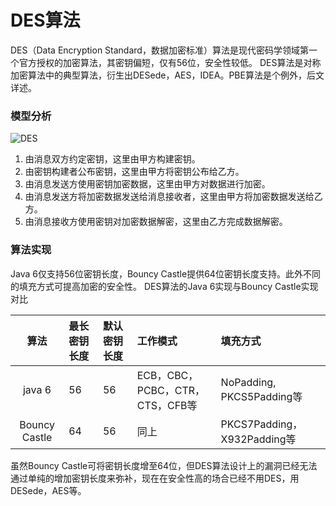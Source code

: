 DES算法
===

DES（Data Encryption Standard，数据加密标准）算法是现代密码学领域第一个官方授权的加密算法，其密钥偏短，仅有56位，安全性较低。
DES算法是对称加密算法中的典型算法，衍生出DESede，AES，IDEA。PBE算法是个例外，后文详述。

### 模型分析

![DES](book/img/3.1-des.png)

1. 由消息双方约定密钥，这里由甲方构建密钥。
2. 由密钥构建者公布密钥，这里由甲方将密钥公布给乙方。
3. 由消息发送方使用密钥加密数据，这里由甲方对数据进行加密。
4. 由消息发送方将加密数据发送给消息接收者，这里由甲方将加密数据发送给乙方。
5. 由消息接收方使用密钥对加密数据解密，这里由乙方完成数据解密。

### 算法实现

Java 6仅支持56位密钥长度，Bouncy Castle提供64位密钥长度支持。此外不同的填充方式可提高加密的安全性。
DES算法的Java 6实现与Bouncy Castle实现对比

|      算法   |  最长密钥长度 | 默认密钥长度 |          工作模式             | 填充方式 |
| :--------: | :---------- | :--------- | :--------------------------  | :------ |
| java 6        |    56    | 56         |ECB，CBC，PCBC，CTR，CTS，CFB等 | NoPadding, PKCS5Padding等 |
| Bouncy Castle |    64    | 56         |              同上            | PKCS7Padding，X932Padding等 |

虽然Bouncy Castle可将密钥长度增至64位，但DES算法设计上的漏洞已经无法通过单纯的增加密钥长度来弥补，现在在安全性高的场合已经不用DES，用DESede，AES等。
